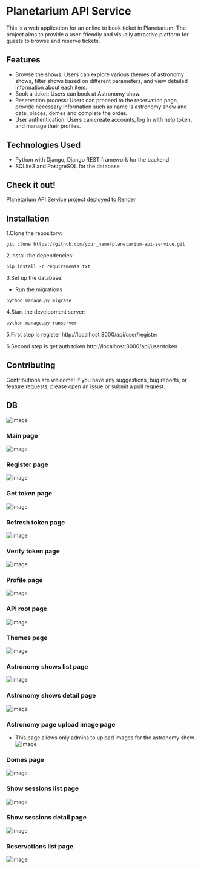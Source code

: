 # Planetarium API Service
This is a web application for an online to book ticket in Planetarium. The project aims to provide a user-friendly and visually attractive platform for guests to browse and reserve tickets.
## Features
- Browse the shows: Users can explore various themes of astronomy shows, filter shows based on different parameters, and view detailed information about each item.
- Book a ticket: Users can book at Astronomy show.
- Reservation process: Users can proceed to the reservation page, provide necessary information such as name is astronomy show and date, places, domes and complete the order.
- User authentication: Users can create accounts, log in with help token, and manage their profiles.
## Technologies Used
- Python with Django, Django REST framework for the backend
- SQLite3 and PostgreSQL for the database

## Check it out!

[Planetarium API Service project deployed to Render](https://planetarium-api-service.onrender.com)

## Installation

1.Clone the repository:
```bush
git clone https://github.com/your_name/planetarium-api-service.git
```

2.Install the dependencies:
```bush
pip install -r requirements.txt
```
3.Set up the database:
- Run the migrations
```bush
python manage.py migrate
```

4.Start the development server:
```bash
python manage.py runserver
```

5.First step is register http://localhost:8000/api/user/register

6.Second step is get auth token http://localhost:8000/api/user/token



## Contributing
Contributions are welcome! If you have any suggestions, bug reports, or feature requests, please open an issue or submit a pull request.

## DB 
![image](https://github.com/aarrtemm/planetarium-api-service/assets/115632117/c256677a-2a41-4e35-ae3b-8721b3db187b)

### Main page
![image](https://github.com/aarrtemm/planetarium-api-service/assets/115632117/b505b741-e6a5-4694-bfb0-175410b4e9eb)

### Register page
![image](https://github.com/aarrtemm/planetarium-api-service/assets/115632117/0787953c-a268-4350-856f-97f2a0f50dcd)

### Get token page
![image](https://github.com/aarrtemm/planetarium-api-service/assets/115632117/3dbb8283-4a65-41e3-b900-d827b7d2d741)

### Refresh token page
![image](https://github.com/aarrtemm/planetarium-api-service/assets/115632117/56335a0e-83b9-4254-833e-9ab938d3ab25)

### Verify token page
![image](https://github.com/aarrtemm/planetarium-api-service/assets/115632117/7c444fa5-7598-46be-9da1-e424da9cc76d)

### Profile page
![image](https://github.com/aarrtemm/planetarium-api-service/assets/115632117/f2a21a6c-2361-43d2-9c19-d75ff49fea2f)

### API root page
![image](https://github.com/aarrtemm/planetarium-api-service/assets/115632117/4e0deda4-a794-49aa-b107-ba087ec9f031)

### Themes page
![image](https://github.com/aarrtemm/planetarium-api-service/assets/115632117/1ca6e34f-f018-4e41-b282-bde16abaa565)

### Astronomy shows list page
![image](https://github.com/aarrtemm/planetarium-api-service/assets/115632117/25c0ac5f-c2b0-4f06-a906-13badb43337d)

### Astronomy shows detail page
![image](https://github.com/aarrtemm/planetarium-api-service/assets/115632117/90940e50-7a2d-449d-ab51-bad57746943e)

### Astronomy page upload image page
- This page allows only admins to upload images for the astronomy show.
![image](https://github.com/aarrtemm/planetarium-api-service/assets/115632117/c7b82c5c-2cb9-4138-8d95-efdee2575ced)

### Domes page 
![image](https://github.com/aarrtemm/planetarium-api-service/assets/115632117/e3ae0472-64ee-438b-9737-f33861e48351)

### Show sessions list page 
![image](https://github.com/aarrtemm/planetarium-api-service/assets/115632117/9f683e45-5eb7-4004-88b9-497ae4362585)

### Show sessions detail page
![image](https://github.com/aarrtemm/planetarium-api-service/assets/115632117/dfb622ef-6cd5-44aa-93a8-e417257b5e3c)

### Reservations list page
![image](https://github.com/aarrtemm/planetarium-api-service/assets/115632117/f7dce340-3641-4926-8d96-37330f565b38)









